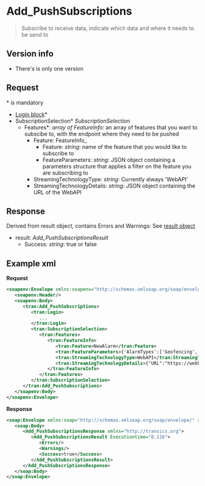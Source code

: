 <!-- docs/op/Add_PushSubscriptions/README.md -->
# Add_PushSubscriptions

> Subscribe to receive data, indicate which data and where it needs to be send to

## Version info
- There's is only one version

## Request
\* is mandatory

- [Login block](/detail/loginblock.md)*
- SubscriptionSelection* _SubscriptionSelection_
	- Features*: _array of FeatureInfo_: an array of features that you want to subscibe to, with the endpoint where they need to be pushed
		- Feature: FeatureInfo_
			- Feature: _string_: name of the feature that you would like to subscribe to
			- FeatureParameters: _string_: JSON object containing a parameters structure that applies a filter on the feature you are subscribing to
         - StreamingTechnologyType: _string_: Currently always 'WebAPI'
         - StreamingTechnologyDetails: _string_: JSON object containing the URL of the WebAPI

## Response
Derived from result object, contains Errors and Warnings: See [result object](/detail/resultobject.md)
- result: _Add_PushSubscriptionsResult_
	- Success: _string_: true or false

## Example xml
**Request**
```XML
<soapenv:Envelope xmlns:soapenv="http://schemas.xmlsoap.org/soap/envelope/" xmlns:tran="http://transics.org">
   <soapenv:Header/>
   <soapenv:Body>
      <tran:Add_PushSubscriptions>
         <tran:Login>
            ...
         </tran:Login>
         <tran:SubscriptionSelection>
            <tran:Features>
               <tran:FeatureInfo>
                  <tran:Feature>NewAlarm</tran:Feature>
                  <tran:FeatureParameters>{'AlarmTypes':['Geofencing','DrivingTimes','DynamicAlarm'],'AlarmPOIEnrichmentRequired':1}</tran:FeatureParameters>
                  <tran:StreamingTechnologyType>WebAPI</tran:StreamingTechnologyType>
                  <tran:StreamingTechnologyDetails>{"URL":"https://webhook.site/...."}</tran:StreamingTechnologyDetails>
               </tran:FeatureInfo>
            </tran:Features>
         </tran:SubscriptionSelection>
      </tran:Add_PushSubscriptions>
   </soapenv:Body>
</soapenv:Envelope>
```

**Response**
```XML
<soap:Envelope xmlns:soap="http://schemas.xmlsoap.org/soap/envelope/" xmlns:xsi="http://www.w3.org/2001/XMLSchema-instance" xmlns:xsd="http://www.w3.org/2001/XMLSchema">
   <soap:Body>
      <Add_PushSubscriptionsResponse xmlns="http://transics.org">
         <Add_PushSubscriptionsResult Executiontime="0.116">
            <Errors/>
            <Warnings/>
            <Success>true</Success>
         </Add_PushSubscriptionsResult>
      </Add_PushSubscriptionsResponse>
   </soap:Body>
</soap:Envelope>
```